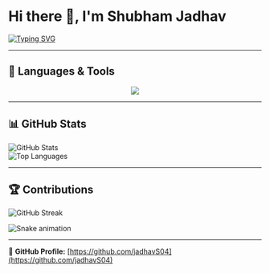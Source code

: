 # Hi there 👋, I'm Shubham Jadhav  

[![Typing SVG](https://readme-typing-svg.herokuapp.com?size=24&color=FF5733&center=true&vCenter=true&width=600&lines=AI+%26+Data+Science+Student;Machine+Learning+%7C+Deep+Learning;Data+Visualization+%7C+NLP)](https://git.io/typing-svg)  

---

## 🚀 Languages & Tools  

<p align="center">
  <img src="https://skillicons.dev/icons?i=python,tensorflow,pytorch,mysql,git,linux" />
</p>

---

## 📊 GitHub Stats  

![GitHub Stats](https://github-readme-stats.vercel.app/api?username=jadhavS04&show_icons=true&theme=radical)  
![Top Languages](https://github-readme-stats.vercel.app/api/top-langs/?username=jadhavS04&layout=compact&theme=radical)  

---

## 🏆 Contributions  

![GitHub Streak](https://github-readme-streak-stats.herokuapp.com?user=jadhavS04&theme=radical)  

![Snake animation](https://github.com/jadhavS04/jadhavS04/blob/output/github-contribution-grid-snake.svg)  

---

🔗 **GitHub Profile:** [https://github.com/jadhavS04](https://github.com/jadhavS04)
